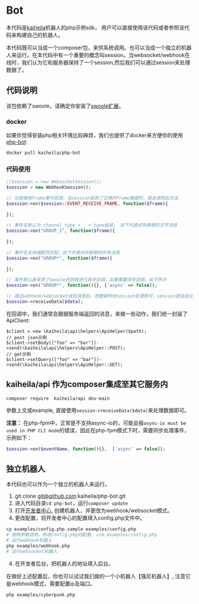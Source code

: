 # Bot
本代码是[kaiheila](http://developer.kaiheila.cn/doc)机器人的php示例sdk， 用户可以直接使用该代码或者参照该代码来构建自己的机器人。

 本代码既可以当成一个composer包，来供系统调用。也可以当成一个独立的机器人来运行。在本代码中有一个重要的概念叫session。当websocket/webhook在线时，我们认为它和服务器保持了一个session,然后我们可以通过session来处理数据了。

## 代码说明
该包依赖了swoole，请确定你安装了[swoole扩展](https://wiki.swoole.com/#/environment?id=%e5%ae%89%e8%a3%85swoole)。

### docker 
如果你觉得安装php相关环境比较麻烦，我们也提供了docker来方便你的使用[php-bot](https://hub.docker.com/r/kaiheila/php-bot):

```bash
docker pull kaiheila/php-bot
```

### 代码使用

```php 
//$session = new WebsocketSession();
$session = new WebhookSession();

// 注册接收frame事件回调，当session收到了正确的frame数据时，就会调用此方法
$session->on($session::EVENT_RECEIVE_FRAME, function($frame){
    
});

// 事件名默认为 channel_type + _ + type组成， 如下代表侦听群聊的文字消息
$session->on("GROUP_1", function($frame){
    
});

// 事件名支持通配符匹配，如下代表侦听群聊的所有消息
$session->on("GROUP*", function($frame){
     
});

// 事件默认是采用了swoole的协程进行异步回调，如果需要同步回调，如下所示
$session->on("GROUP*", function(){}, ['async' => false]);

// 通过webhook/websocket收到消息后，把数据传给session处理即可，session就会自动按上面注册的事件进行处理。
$session->receiveData($data);

```

在回调中，我们通常会跟据服务端返回的消息，来做一些动作，我们统一封装了ApiClient:
```
$client = new \kaiheila\api\helpers\ApiHelper($path);
// post json示例
$client->setBody(["foo" => "bar"])->send(\kaiheila\api\helpers\ApiHelper::POST);
// get示例
$client->setQuery(["foo" => "bar"])->send(\kaiheila\api\helpers\ApiHelper::GET);

```

## kaiheila/api 作为composer集成至其它服务内

```
composer require  kaiheila/api dev-main
````
参数上文或example, 直接使用`session->receiveData($data)`来处理数据即可。

**注意：** 在php-fpm中，正常是不支持async-io的，可能会报`async-io must be used in PHP CLI mode`的错误，因此在php-fpm模式下时，需要同步处理事件，示例如下：
```php
$session->on($eventName, function(){},  ['async' => false]);
```


## 独立机器人

本代码也可以作为一个独立的机器人来运行。

1. git clone git@github.com:kaiheila/php-bot.git
2. 进入代码目录`cd php-bot`，运行`composer update`
3. 打开[开发者中心](https://developer.kaiheila.cn/bot), 创建机器人，并更改为webhook/websocket模式。
4. 更改配置，将开发者中心的配置填入config.php文件中。

```bash
cp examples/config.php.sample examples/config.php
# 按照参数说明，修改config.php的配置, vim examples/config.php
# 运行webhook机器人
php examples/webhook.php
# 运行websocket机器人
````
4. 在开发者后台，把机器人的地址填入后台。

在做好上述配置后，你也可以试试我们做的一个小机器人【强尼机器人】, 注意它是webhook模式，需要配置ip及端口。
```bash
php examples/cyberpunk.php
````


